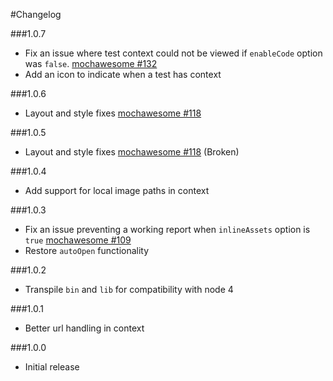 #Changelog

###1.0.7
- Fix an issue where test context could not be viewed if `enableCode` option was `false`. [mochawesome #132](https://github.com/adamgruber/mochawesome/issues/132)
- Add an icon to indicate when a test has context

###1.0.6
- Layout and style fixes [mochawesome #118](https://github.com/adamgruber/mochawesome/issues/118)

###1.0.5
- Layout and style fixes [mochawesome #118](https://github.com/adamgruber/mochawesome/issues/118) (Broken)

###1.0.4
- Add support for local image paths in context

###1.0.3
- Fix an issue preventing a working report when `inlineAssets` option is `true` [mochawesome #109](https://github.com/adamgruber/mochawesome/issues/109)
- Restore `autoOpen` functionality

###1.0.2
- Transpile `bin` and `lib` for compatibility with node 4

###1.0.1
- Better url handling in context

###1.0.0
- Initial release
